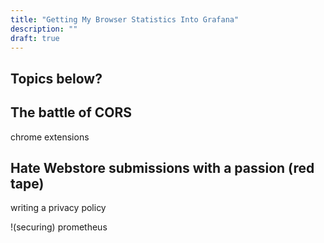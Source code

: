 ```yaml
---
title: "Getting My Browser Statistics Into Grafana"
description: ""
draft: true
---
```


Topics below?
--

## The battle of CORS
chrome extensions

## Hate Webstore submissions with a passion (red tape)


writing a privacy policy

!(securing) prometheus
